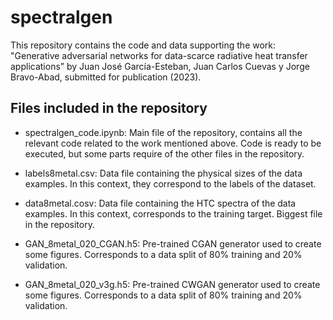 # spectralgen

This repository contains the code and data supporting the work: "Generative adversarial networks for data-scarce radiative heat transfer applications” by Juan José García-Esteban, Juan Carlos Cuevas y Jorge Bravo-Abad, submitted for publication (2023).

## Files included in the repository

- spectralgen_code.ipynb: Main file of the repository, contains all the relevant code related to the work mentioned above. Code is ready to be executed, but some parts require of the other files in the repository.

- labels8metal.csv: Data file containing the physical sizes of the data examples. In this context, they correspond to the labels of the dataset.

- data8metal.cosv: Data file containing the HTC spectra of the data examples. In this context, corresponds to the training target. Biggest file in the repository.

- GAN_8metal_020_CGAN.h5: Pre-trained CGAN generator used to create some figures. Corresponds to a data split of 80% training and 20% validation.

- GAN_8metal_020_v3g.h5: Pre-trained CWGAN generator used to create some figures. Corresponds to a data split of 80% training and 20% validation.
